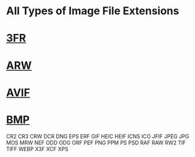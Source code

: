 # All Types of Image File Extensions


# [3FR](https://github.com/MRCYODev/All-Image-Extentions/blob/main/3FR.md)
# [ARW](https://github.com/MRCYODev/All-Image-Extentions/blob/main/ARW.md)
# [AVIF](https://github.com/MRCYODev/All-Image-Extentions/blob/main/AVIF.md)
# [BMP](https://github.com/MRCYODev/All-Image-Extentions/blob/main/BMP.md)
CR2
CR3
CRW
DCR
DNG
EPS
ERF
GIF
HEIC
HEIF
ICNS
ICO
JFIF
JPEG
JPG
MOS
MRW
NEF
ODD
ODG
ORF
PEF
PNG
PPM
PS
PSD
RAF
RAW
RW2
TIF
TIFF
WEBP
X3F
XCF
XPS




